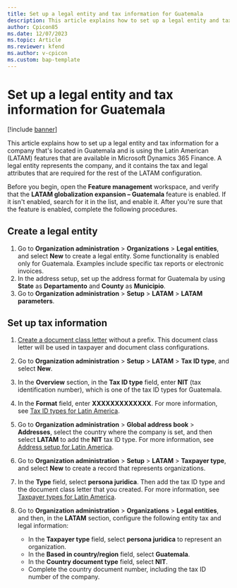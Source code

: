 ```yaml
---
title: Set up a legal entity and tax information for Guatemala
description: This article explains how to set up a legal entity and tax information for a company in Guatemala.
author: Cpicon85
ms.date: 12/07/2023
ms.topic: Article
ms.reviewer: kfend
ms.author: v-cpicon
ms.custom: bap-template
---
```


# Set up a legal entity and tax information for Guatemala

[!include [banner](../../includes/banner.md)]

This article explains how to set up a legal entity and tax information for a company that's located in Guatemala and is using the Latin American (LATAM) features that are available in Microsoft Dynamics 365 Finance. A legal entity represents the company, and it contains the tax and legal attributes that are required for the rest of the LATAM configuration.

Before you begin, open the **Feature management** workspace, and verify that the **LATAM globalization expansion – Guatemala** feature is enabled. If it isn't enabled, search for it in the list, and enable it. After you're sure that the feature is enabled, complete the following procedures.

## Create a legal entity

1. Go to **Organization administration** \> **Organizations** \> **Legal entities**, and select **New** to create a legal entity. Some functionality is enabled only for Guatemala. Examples include specific tax reports or electronic invoices.
2. In the address setup, set up the address format for Guatemala by using **State** as **Departamento** and **County** as **Municipio**.
3. Go to **Organization administration** \> **Setup** \> **LATAM** \> **LATAM parameters**.

## Set up tax information

1. [Create a document class letter](ltm-core-document-class-letter.md) without a prefix. This document class letter will be used in taxpayer and document class configurations.
2. Go to **Organization administration** \> **Setup** \> **LATAM** \> **Tax ID type**, and select **New**.
3. In the **Overview** section, in the **Tax ID type** field, enter **NIT** (tax identification number), which is one of the tax ID types for Guatemala.
4. In the **Format** field, enter **XXXXXXXXXXXXX**. For more information, see [Tax ID types for Latin America](ltm-core-tax-id-type.md).
5. Go to **Organization administration** \> **Global address book** \> **Addresses**, select the country where the company is set, and then select **LATAM** to add the **NIT** tax ID type. For more information, see [Address setup for Latin America](ltm-core-address-setup.md).
6. Go to **Organization administration** \> **Setup** \> **LATAM** \> **Taxpayer type**, and select **New** to create a record that represents organizations.
7. In the **Type** field, select **persona juridica**. Then add the tax ID type and the document class letter that you created. For more information, see [Taxpayer types for Latin America](ltm-core-taxpayer-type.md).
8. Go to **Organization administration** \> **Organizations** \> **Legal entities**, and then, in the **LATAM** section, configure the following entity tax and legal information:

    - In the **Taxpayer type** field, select **persona juridica** to represent an organization.
    - In the **Based in country/region** field, select **Guatemala**.
    - In the **Country document type** field, select **NIT**.
    - Complete the country document number, including the tax ID number of the company.
